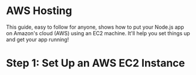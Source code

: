 <h1>AWS Hosting</h1>

<p>This guide, easy to follow for anyone, shows how to put your Node.js app on Amazon's cloud (AWS) using an EC2 machine. It'll help you set  things up and get your app running!</p>

<h1>Step 1: Set Up an AWS EC2 Instance</h1>
<br>


